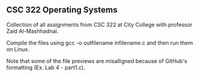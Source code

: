 ## CSC 322 Operating Systems

Collection of all assignments from CSC 322 at City College with professor Zaid Al-Mashhadnai.


Compile the files using gcc -o outfilename infilename.c and then run them on Linux.


Note that some of the file previews are misalligned because of GitHub's formatting (Ex. Lab 4 - part1.c).
